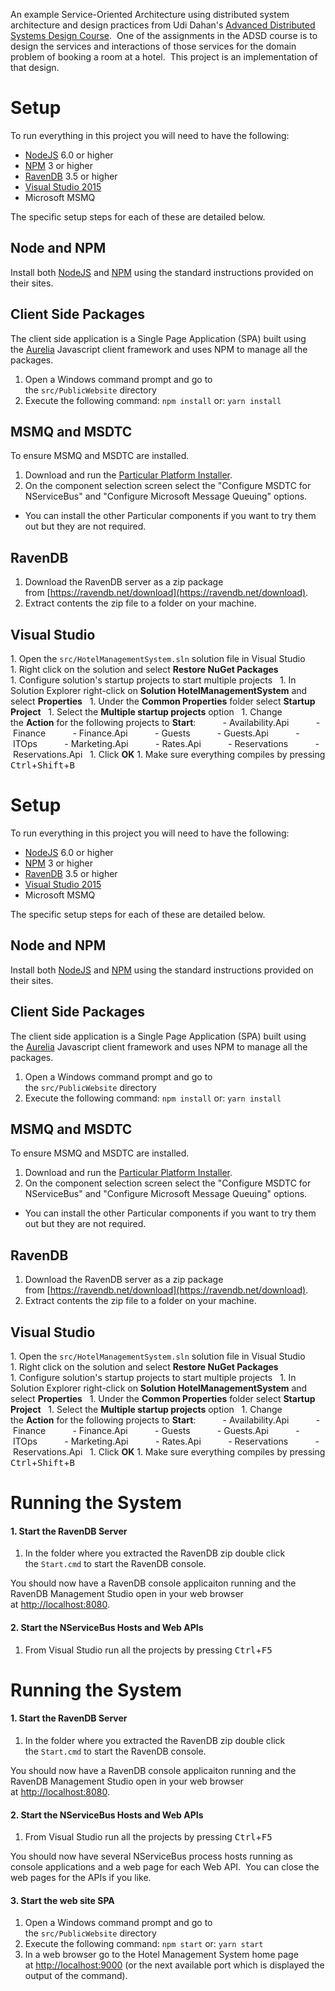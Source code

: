 An example Service-Oriented Architecture using distributed system architecture and design practices from
Udi Dahan's [Advanced Distributed Systems Design Course](https://particular.net/adsd "Advanced Distributed Systems Design Course").  One of the assignments in the ADSD course is to design the services and interactions of those services for the domain problem of booking a room at a hotel.  This project is an implementation of that design.

# Setup

To run everything in this project you will need to have the following:

- [NodeJS](https://nodejs.org "NodeJS") 6.0 or higher
- [NPM](https://www.npmjs.com/ "NPM") 3 or higher
- [RavenDB](https://ravendb.net/download) 3.5 or higher
- [Visual Studio 2015](https://www.visualstudio.com/downloads/ "Visual Studio 2015")
- Microsoft MSMQ

The specific setup steps for each of these are detailed below.

## Node and NPM
Install both [NodeJS](https://nodejs.org "NodeJS") and [NPM](https://www.npmjs.com/ "NPM") using the standard instructions provided on their sites. 

## Client Side Packages
The client side application is a Single Page Application (SPA) built using the [Aurelia](http://aurelia.io/) Javascript client framework and uses NPM to manage all the packages.

1. Open a Windows command prompt and go to the `src/PublicWebsite` directory
1. Execute the following command: `npm install` or: `yarn install`

## MSMQ and MSDTC
To ensure MSMQ and MSDTC are installed.

1. Download and run the [Particular Platform Installer](https://particular.net/start-platform-download).
1. On the component selection screen select the "Configure MSDTC for NServiceBus" and "Configure Microsoft Message Queuing" options.
 - You can install the other Particular components if you want to try them out but they are not required.

## RavenDB

1. Download the RavenDB server as a zip package from [https://ravendb.net/download](https://ravendb.net/download).
1. Extract contents the zip file to a folder on your machine.

## Visual Studio

1. Open the `src/HotelManagementSystem.sln` solution file in Visual Studio
1. Right click on the solution and select **Restore NuGet Packages**
1. Configure solution's startup projects to start multiple projects
  1. In Solution Explorer right-click on **Solution HotelManagementSystem** and select **Properties**
  1. Under the **Common Properties** folder select **Startup Project**
  1. Select the **Multiple startup projects** option
  1. Change the **Action** for the following projects to **Start**:
          - Availability.Api
          - Finance
          - Finance.Api
          - Guests
          - Guests.Api
          - ITOps
          - Marketing.Api
          - Rates.Api
          - Reservations
          - Reservations.Api
  1. Click **OK**
1. Make sure everything compiles by pressing <kbd>Ctrl</kbd>+<kbd>Shift</kbd>+<kbd>B</kbd>

# Setup

To run everything in this project you will need to have the following:

- [NodeJS](https://nodejs.org "NodeJS") 6.0 or higher
- [NPM](https://www.npmjs.com/ "NPM") 3 or higher
- [RavenDB](https://ravendb.net/download) 3.5 or higher
- [Visual Studio 2015](https://www.visualstudio.com/downloads/ "Visual Studio 2015")
- Microsoft MSMQ

The specific setup steps for each of these are detailed below.

## Node and NPM
Install both [NodeJS](https://nodejs.org "NodeJS") and [NPM](https://www.npmjs.com/ "NPM") using the standard instructions provided on their sites. 

## Client Side Packages
The client side application is a Single Page Application (SPA) built using the [Aurelia](http://aurelia.io/) Javascript client framework and uses NPM to manage all the packages.

1. Open a Windows command prompt and go to the `src/PublicWebsite` directory
1. Execute the following command: `npm install` or: `yarn install`

## MSMQ and MSDTC
To ensure MSMQ and MSDTC are installed.

1. Download and run the [Particular Platform Installer](https://particular.net/start-platform-download).
1. On the component selection screen select the "Configure MSDTC for NServiceBus" and "Configure Microsoft Message Queuing" options.
 - You can install the other Particular components if you want to try them out but they are not required.

## RavenDB

1. Download the RavenDB server as a zip package from [https://ravendb.net/download](https://ravendb.net/download).
1. Extract contents the zip file to a folder on your machine.

## Visual Studio

1. Open the `src/HotelManagementSystem.sln` solution file in Visual Studio
1. Right click on the solution and select **Restore NuGet Packages**
1. Configure solution's startup projects to start multiple projects
  1. In Solution Explorer right-click on **Solution HotelManagementSystem** and select **Properties**
  1. Under the **Common Properties** folder select **Startup Project**
  1. Select the **Multiple startup projects** option
  1. Change the **Action** for the following projects to **Start**:
          - Availability.Api
          - Finance
          - Finance.Api
          - Guests
          - Guests.Api
          - ITOps
          - Marketing.Api
          - Rates.Api
          - Reservations
          - Reservations.Api
  1. Click **OK**
1. Make sure everything compiles by pressing <kbd>Ctrl</kbd>+<kbd>Shift</kbd>+<kbd>B</kbd>

# Running the System

#### 1. Start the RavenDB Server

1. In the folder where you extracted the RavenDB zip double click the `Start.cmd` to start the RavenDB console.

You should now have a RavenDB console applicaiton running and the RavenDB Management Studio open in your web browser at [http://localhost:8080](http://localhost:8080).

#### 2. Start the NServiceBus Hosts and Web APIs

1. From Visual Studio run all the projects by pressing <kbd>Ctrl</kbd>+<kbd>F5</kbd>

# Running the System

#### 1. Start the RavenDB Server

1. In the folder where you extracted the RavenDB zip double click the `Start.cmd` to start the RavenDB console.

You should now have a RavenDB console applicaiton running and the RavenDB Management Studio open in your web browser at [http://localhost:8080](http://localhost:8080).

#### 2. Start the NServiceBus Hosts and Web APIs

1. From Visual Studio run all the projects by pressing <kbd>Ctrl</kbd>+<kbd>F5</kbd>

You should now have several NServiceBus process hosts running as console applications and a web page for each Web API.  You can close the web pages for the APIs if you like.


#### 3. Start the web site SPA

1. Open a Windows command prompt and go to the `src/PublicWebsite` directory
1. Execute the following command: `npm start` or: `yarn start`
1. In a web browser go to the Hotel Management System home page at [http://localhost:9000](http://localhost:9000 "http://localhost:9000") (or the next available port which is displayed the output of the command).

